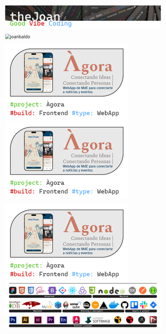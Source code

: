 ![Header](./assets/Joan_header.jpg)

<p align="left"> <img src="https://komarev.com/ghpvc/?username=joanbaldo" alt="joanbaldo" /> </p>


<!-- <div align="center"> -->
[![AgoraFrontend](./assets/Card_Agora_FE.jpg)](https://github.com/joanbaldo/Demo_Site_v1_HTML_CSS) 
[![AgoraFrontend](./assets/Card_Agora_FE.jpg)](https://github.com/joanbaldo/Demo_Site_v1_HTML_CSS) 

<!-- ![AgoraFrontend](./assets/Card_Agora_FE.jpg)  -->
<!-- </div> -->

<!-- [![Thumbnail](./brand/curso-react18-espanol.png)](https://www.youtube.com/watch?v=o0HwamjhsWw) -->


![AgoraFrontend](./assets/Card_Agora_FE.jpg)
![skills](./assets/SW_stack_line.jpg)